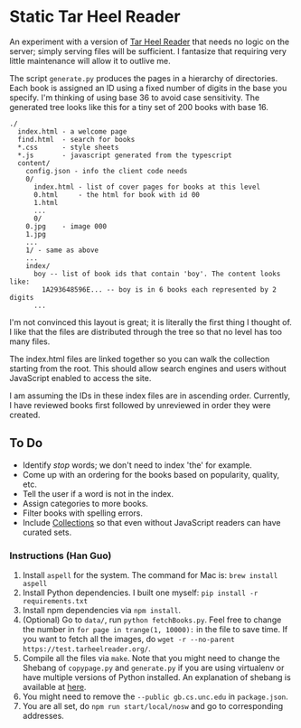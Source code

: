 # Static Tar Heel Reader

An experiment with a version of [Tar Heel Reader](https://tarheelreader.org)
that needs no logic on the server; simply serving files will be sufficient. I
fantasize that requiring very little maintenance will allow it to outlive me.

The script `generate.py` produces the pages in a hierarchy of directories. Each
book is assigned an ID using a fixed number of digits in the base you specify.
I'm thinking of using base 36 to avoid case sensitivity. The generated tree
looks like this for a tiny set of 200 books with base 16.

```
./
  index.html - a welcome page
  find.html  - search for books
  *.css      - style sheets
  *.js       - javascript generated from the typescript
  content/
    config.json - info the client code needs
    0/
      index.html - list of cover pages for books at this level
      0.html     - the html for book with id 00
      1.html
      ...
      0/
	0.jpg    - image 000
	1.jpg
	...
    1/ - same as above
    ...
    index/
      boy -- list of book ids that contain 'boy'. The content looks like:
        1A293648596E... -- boy is in 6 books each represented by 2 digits
      ...
```

I'm not convinced this layout is great; it is literally the first thing I
thought of. I like that the files are distributed through the tree so that no
level has too many files.

The index.html files are linked together so you can walk the collection starting
from the root. This should allow search engines and users without JavaScript
enabled to access the site.

I am assuming the IDs in these index files are in ascending order. Currently, I
have reviewed books first followed by unreviewed in order they were created.

## To Do

- Identify _stop_ words; we don't need to index 'the' for example.
- Come up with an ordering for the books based on popularity, quality, etc.
- Tell the user if a word is not in the index.
- Assign categories to more books.
- Filter books with spelling errors.
- Include [Collections](https://tarheelreader.org/collections/) so that even
  without JavaScript readers can have curated sets.



### Instructions (Han Guo)

1. Install `aspell` for the system. The command for Mac is: `brew install aspell`
2. Install Python dependencies. I built one myself: `pip install -r requirements.txt`
3. Install npm dependencies via `npm install`.
4. (Optional) Go to `data/`, run `python fetchBooks.py`. Feel free to change the number in `for page in trange(1, 10000):` in the file to save time. If you want to fetch all the images, do `wget -r --no-parent https://test.tarheelreader.org/`.
5. Compile all the files via `make`. Note that you might need to change the Shebang of `copypage.py` and `generate.py` if you are using virtualenv or have multiple versions of Python installed. An explanation of shebang is available at [here](https://bash.cyberciti.biz/guide/Shebang).
6. You might need to remove the `--public gb.cs.unc.edu` in `package.json`.
7. You are all set, do `npm run start/local/nosw` and go to corresponding addresses.
